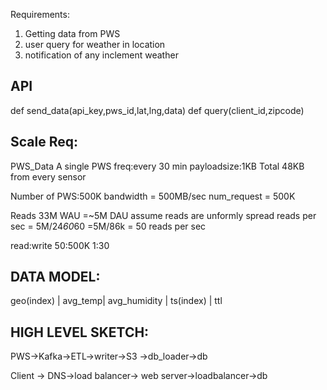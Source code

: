 Requirements:

1) Getting data from PWS
2) user query for weather in location
3) notification of any inclement weather



API
----
def send_data(api_key,pws_id,lat,lng,data)
def query(client_id,zipcode)

Scale Req:
----------

PWS_Data
A single PWS
freq:every 30 min
payloadsize:1KB
Total 48KB from every sensor

Number of PWS:500K
bandwidth = 500MB/sec
num_request = 500K

Reads
33M WAU =~5M DAU
assume reads are unformly spread
reads per sec = 5M/24*60*60 =5M/86k = 50 reads per sec

read:write
50:500K
1:30

DATA MODEL:
-----------
geo(index) | avg_temp| avg_humidity | ts(index) | ttl

HIGH LEVEL SKETCH:
-----------------
PWS->Kafka->ETL->writer->S3
                        ->db_loader->db

Client -> DNS->load balancer-> web server->loadbalancer->db
